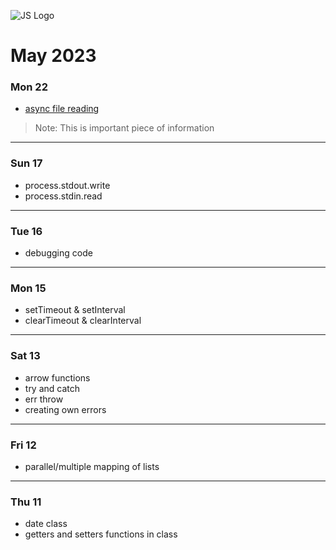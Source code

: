 ![JS Logo](./download.png)

# May 2023

### Mon 22

- [async file reading](https://nodejs.org/docs/latest-v20.x/api/fs.html#fsreadfilepath-options-callback)
>Note: This is important piece of information
---

### Sun 17

- process.stdout.write
- process.stdin.read
---

### Tue 16

- debugging code
---

### Mon 15

- setTimeout & setInterval
- clearTimeout & clearInterval
---

### Sat 13

- arrow functions
- try and catch
- err throw
- creating own errors
---

### Fri 12

- parallel/multiple mapping of lists
---

### Thu 11

- date class
- getters and setters functions in class